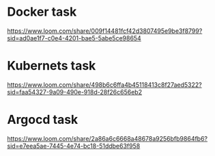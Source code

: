 # Docker task
https://www.loom.com/share/009f14481fcf42d3807495e9be3f8799?sid=ad0ae1f7-c0e4-4201-bae5-5abe5ce98654

# Kubernets task
https://www.loom.com/share/498b6c6ffa4b45118413c8f27aed5322?sid=faa54327-9a09-490e-918d-28f26c656eb2

# Argocd task
https://www.loom.com/share/2a86a6c6668a48678a9256bfb9864fb6?sid=e7eea5ae-7445-4e74-bc18-51ddbe63f958
